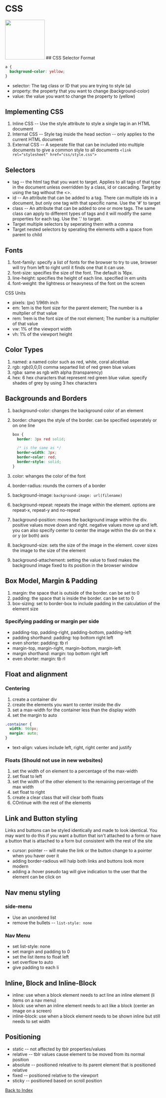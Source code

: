 # CSS

<img src="https://upload.wikimedia.org/wikipedia/commons/d/d5/CSS3_logo_and_wordmark.svg" width="128px">
## CSS Selector Format

```css
a {
  background-color: yellow;
}
```

- selector: The tag class or ID that you are trying to style (a)
- property: the property that you want to change (background-color)
- value: the value you want to change the property to (yellow)

## Implementing CSS

1. Inline CSS -- Use the style attribute to style a single tag in an HTML document
2. Internal CSS -- Style tag inside the head section -- only applies to the current HTML document
3. External CSS -- A seperate file that can be included into multiple documents to give a common style to all documents `<link rel="stylesheet" href="css/style.css">`

## Selectors

- tag -- the html tag that you want to target. Applies to all tags of that type in the document unless overridden by a class, id or cascading. Target by using the tag without the <>.
- id -- An attribute that can be added to a tag. There can multiple ids in a document, but only one tag with that specific name. Use the '#' to target
- class -- An attribute that can be added to one or more tags. The same class can apply to different types of tags and it will modify the same properties for each tag. Use the '.' to target.
- Target multiple selectors by seperating them with a comma
- Target nested selectors by sperating the elements with a space from parent to child

## Fonts

1. font-family: specify a list of fonts for the browser to try to use, browser will try from left to right until it finds one that it can use.
2. font-size: specifies the size of the font. The default is 16px.
3. line-height: specifies the height of each line. specified in em units
4. font-weight: the lightness or heavyness of the font on the screen

CSS Units

- pixels: (px) 1/96th inch
- em: 1em is the font size for the parent element; The number is a multplier of that value
- rem: 1rem is the font size of the root element; The number is a multiplier of that value
- vw: 1% of the viewport width
- vh: 1% of the viewport height

## Color Types

1. named: a named color such as red, white, coral aliceblue
2. rgb: rgb(0,0,0) comma separted list of red green blue values
3. rgba: same as rgb with alpha (transparency)
4. hex: 6 hex characters that represent red green blue value. specify shades of grey by using 3 hex characters

## Backgrounds and Borders

1. background-color: changes the background color of an element
2. border: changes the style of the border. can be specified seperately or on one line

   ```css
   box {
     border: 3px red solid;

     /* is the same as */
     border-width: 3px;
     border-color: red;
     border-style: solid;
   }
   ```

3. color: whanges the color of the font
4. border-radius: rounds the corners of a border
5. background-image: `background-image: url(filename)`
6. background-repeat: repeats the image within the element. options are repeat-x, repeat-y and no-repeat
7. background-position: moves the background image within the div. positive values move down and right. negative values move up and left. you can also specify center to center the image within the div on the x or y (or both) axis
8. background-size: sets the size of the image in the element. cover sizes the image to the size of the element
9. background-attachement: setting the value to fixed makes the background image fixed to its position in the browser window

## Box Model, Margin & Padding

1. margin: the space that is outside of the border. can be set to 0
2. padding: the space that is inside the border. can be set to 0
3. box-sizing: set to border-box to include padding in the calculation of the element size

### Specifying padding or margin per side

- padding-top, padding-right, padding-bottom, padding-left
- padding shorthand: padding: top bottom right left
- even shorter: padding: tb rl
- margin-top, margin-right, margin-bottom, margin-left
- margin shorthand: margin: top bottom right left
- even shorter: margin: tb rl

## Float and alignment

### Centering

1. create a container div
2. create the elements you want to center inside the div
3. set a max-width for the container less than the display width
4. set the margin to auto

```css
.container {
  width: 960px;
  margin: auto;
}
```

- text-align: values include left, right, right center and justify

### Floats (Should not use in new websites)

1. set the width of on element to a percentage of the max-width
2. set float to left
3. set the width of the other element to the remaining percentage of the max width
4. set float to right
5. create a clear class that will clear both floats
6. COntinue with the rest of the elements

## Link and Button styling

Links and buttons can be styled identically and made to look identical. You may want to do this if you want a button that isn't attached to a form or have a button that is attached to a form but consistent with the rest of the site

- cursor: pointer -- will make the link or the button change to a pointer when you haver over it
- adding border-radious will halp both links and buttons look more modern
- adding a :hover pseudo tag will give indication to the user that the element can be click on

## Nav menu styling

### side-menu

- Use an unordered list
- remove the bullets -- `list-style: none`

### Nav Menu

- set list-style: none
- set margin and padding to 0
- set the list items to float left
- set overflow to auto
- give padding to each li

## Inline, Block and Inline-Block

- inline: use when a block element needs to act line an inline element (li items on a nav menu)
- block: use when an inline element needs to act like a block (center an image on a screen)
- inline-block: use when a block element needs to be shown inline but still needs to set width

## Positioning

- static -- not affected by tblr properties/values
- relative -- tblr values cause element to be moved from its normal position
- absolute -- positioned releative to its parent element that is positioned relative
- fixed -- positioned relative to the viewport
- sticky -- positioned based on scroll position

[Back to Index](index.md)
